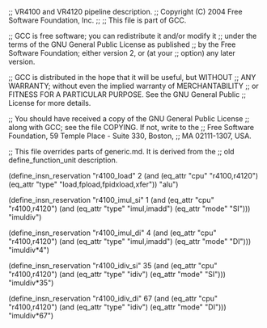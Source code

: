 ;; VR4100 and VR4120 pipeline description.
;;   Copyright (C) 2004 Free Software Foundation, Inc.
;;
;; This file is part of GCC.

;; GCC is free software; you can redistribute it and/or modify it
;; under the terms of the GNU General Public License as published
;; by the Free Software Foundation; either version 2, or (at your
;; option) any later version.

;; GCC is distributed in the hope that it will be useful, but WITHOUT
;; ANY WARRANTY; without even the implied warranty of MERCHANTABILITY
;; or FITNESS FOR A PARTICULAR PURPOSE.  See the GNU General Public
;; License for more details.

;; You should have received a copy of the GNU General Public License
;; along with GCC; see the file COPYING.  If not, write to the
;; Free Software Foundation, 59 Temple Place - Suite 330, Boston,
;; MA 02111-1307, USA.


;; This file overrides parts of generic.md.  It is derived from the
;; old define_function_unit description.

(define_insn_reservation "r4100_load" 2
  (and (eq_attr "cpu" "r4100,r4120")
       (eq_attr "type" "load,fpload,fpidxload,xfer"))
  "alu")

(define_insn_reservation "r4100_imul_si" 1
  (and (eq_attr "cpu" "r4100,r4120")
       (and (eq_attr "type" "imul,imadd")
	    (eq_attr "mode" "SI")))
  "imuldiv")

(define_insn_reservation "r4100_imul_di" 4
  (and (eq_attr "cpu" "r4100,r4120")
       (and (eq_attr "type" "imul,imadd")
	    (eq_attr "mode" "DI")))
  "imuldiv*4")

(define_insn_reservation "r4100_idiv_si" 35
  (and (eq_attr "cpu" "r4100,r4120")
       (and (eq_attr "type" "idiv")
	    (eq_attr "mode" "SI")))
  "imuldiv*35")

(define_insn_reservation "r4100_idiv_di" 67
  (and (eq_attr "cpu" "r4100,r4120")
       (and (eq_attr "type" "idiv")
	    (eq_attr "mode" "DI")))
  "imuldiv*67")

